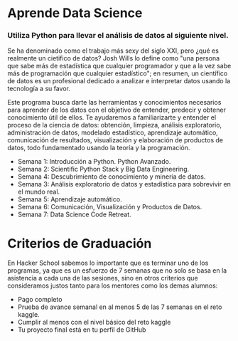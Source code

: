 # Aprende Data Science

### Utiliza Python para llevar el análisis de datos al siguiente nivel.

Se ha denominado como el trabajo más sexy del siglo XXI, pero ¿qué es realmente un cietifico de datos? Josh Wills lo define como "una persona que sabe más de estadística que cualquier programador y que a la vez sabe más de programación que cualquier estadístico"; en resumen, un científico de datos es un profesional dedicado a analizar e interpretar datos usando la tecnología a su favor.

Este programa busca darte las herramientas y conocimientos necesarios para aprender de los datos con el objetivo de entender, predecir y obtener conocimiento útil de ellos. Te ayudaremos a familiarizarte y entender el proceso de la ciencia de datos: obtención, limpieza, análisis exploratorio, administración de datos, modelado estadístico, aprendizaje automático, comunicación de resultados, visualización y elaboración de productos de datos, todo fundamentado usando la teoría y la programación.

- Semana 1: Introducción a Python. Python Avanzado.
- Semana 2: Scientific Python Stack y Big Data Engineering.
- Semana 4: Descubrimiento de conocimiento y minería de datos.
- Semana 3: Análisis exploratorio de datos y estadística para sobrevivir en el mundo real.
- Semana 5: Aprendizaje automático.
- Semana 6: Comunicación, Visualización y Productos de Datos.
- Semana 7: Data Science Code Retreat.

# Criterios de Graduación

En Hacker School sabemos lo importante que es terminar uno de los programas, ya que es un esfuerzo de 7 semanas que no solo se basa en la asistencia a cada una de las sesiones, sino en otros criterios que consideramos justos tanto para los mentores como los demas alumnos:

- Pago completo
- Prueba de avance semanal en al menos 5 de las 7 semanas en el reto kaggle.
- Cumplir al menos con el nivel básico del reto kaggle
- Tu proyecto final está en tu perfil de GitHub
